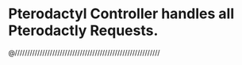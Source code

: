 # Pterodactyl Controller handles all Pterodactly Requests. 

@////////////////////////////////////////////////////////// 
